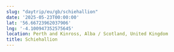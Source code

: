 ```yaml
---
slug: "daytrip/eu/gb/schiehallion"
date: '2025-05-23T00:00:00'
lat: '56.66723962037906'
lng: '-4.100947352575645'
location: Perth and Kinross, Alba / Scotland, United Kingdom
title: Schiehallion
---
```



